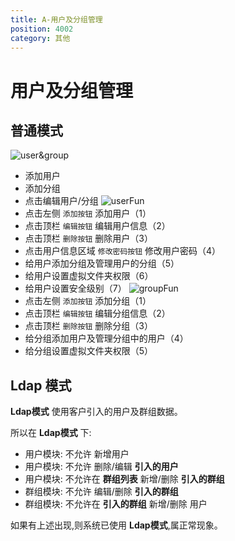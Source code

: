 ```yaml
---
title: A-用户及分组管理
position: 4002
category: 其他
---
```

# 用户及分组管理
## 普通模式
![user&group](/images/user&group.png)
- 添加用户
- 添加分组
- 点击编辑用户/分组
![userFun](/images/userFun.png)
- 点击左侧 `添加按钮` 添加用户（1）
- 点击顶栏 `编辑按钮` 编辑用户信息（2）
- 点击顶栏 `删除按钮` 删除用户（3）
- 点击用户信息区域 `修改密码按钮` 修改用户密码（4）
- 给用户添加分组及管理用户的分组（5）
- 给用户设置虚拟文件夹权限（6）
- 给用户设置安全级别（7）
![groupFun](/images/groupFun.png)
- 点击左侧 `添加按钮` 添加分组（1）
- 点击顶栏 `编辑按钮` 编辑分组信息（2）
- 点击顶栏 `删除按钮` 删除分组（3）
- 给分组添加用户及管理分组中的用户（4）
- 给分组设置虚拟文件夹权限（5）

## Ldap 模式
__Ldap模式__ 使用客户引入的用户及群组数据。

所以在 __Ldap模式__ 下:
- 用户模块: 不允许 新增用户
- 用户模块: 不允许 删除/编辑 __引入的用户__
- 用户模块: 不允许在 __群组列表__ 新增/删除 __引入的群组__
- 群组模块: 不允许 编辑/删除 __引入的群组__
- 群组模块: 不允许在 __引入的群组__ 新增/删除 用户


如果有上述出现,则系统已使用 __Ldap模式__,属正常现象。
